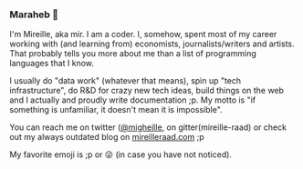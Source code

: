 ### Maraheb 👋

I'm Mireille, aka mir. I am a coder. I, somehow, spent most of my career working with (and learning from) economists, journalists/writers and artists. That probably tells you more about me than a list of programming languages that I know.  

I usually do "data work" (whatever that means), spin up "tech infrastructure", do R&D for crazy new tech ideas, build things on the web and I actually and proudly write documentation ;p. My motto is "if something is unfamiliar, it doesn't mean it is impossible". 

You can reach me on twitter ([@migheille](https://twitter.com/migheille), on gitter(mireille-raad) or check out my always outdated blog on [mireilleraad.com](https://mireilleraad.com) ;p

My favorite emoji is ;p or :stuck_out_tongue_winking_eye: (in case you have not noticed).
